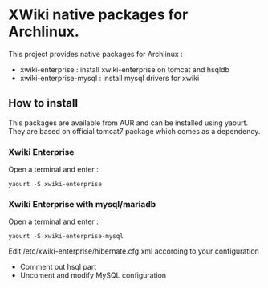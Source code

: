# XWiki native packages for Archlinux.

This project provides native packages for Archlinux :

- xwiki-enterprise : install xwiki-enterprise on tomcat and hsqldb
- xwiki-enterprise-mysql : install mysql drivers for xwiki

## How to install

This packages are available from AUR and can be installed using yaourt. 
They are based on official tomcat7 package which comes as a dependency.

### Xwiki Enterprise

Open a terminal and enter : 

    yaourt -S xwiki-enterprise

### Xwiki Enterprise with mysql/mariadb

Open a terminal and enter :

    yaourt -S xwiki-enterprise-mysql
    
Edit /etc/xwiki-enterprise/hibernate.cfg.xml according to your configuration
- Comment out hsql part
- Uncoment and modify MySQL configuration
